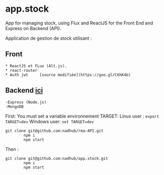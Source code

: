 # app.stock

App  for managing  stock, using Flux and ReactJS for the Front End and Express on Backend (API). 

Application de gestion de stock utilisant :  

## Front
    * ReactJS et FLux (Alt.js). 
    * react-router
    * Auth jwt     [source modifiée](https://goo.gl/C6hK4b)
    
 ## Backend   [ici](https://goo.gl/WqKDSV)
    -Express (Node.js)
    -MongoDB


 First:  You must set a variable environnement TARGET: 
 Linux user : ``` export TARGET=dev ```
 Windows user: ``` set TARGET=dev ```

 ```
 git clone git@github.com:nadhub/rma-API.git 
         npm i
         npm start 
```
           
 Then :  
 ```
 git clone git@github.com:nadhub/app.stock.git
         npm i
         npm start   
```

